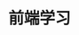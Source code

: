 <!--
 * @Author: huanghao
 * @Date: 2024-11-29 09:54:44
 * @LastEditors: huanghao
 * @LastEditTime: 2024-11-29 09:55:08
 * @Description: 前端学习
-->
# 前端学习
